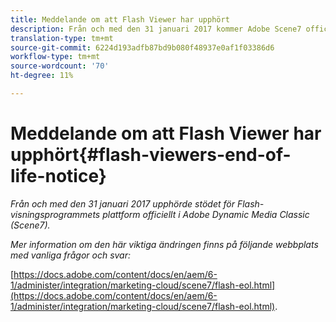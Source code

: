 ```yaml
---
title: Meddelande om att Flash Viewer har upphört
description: Från och med den 31 januari 2017 kommer Adobe Scene7 officiellt att ha stöd för Flash-visningsprogrammets plattform.
translation-type: tm+mt
source-git-commit: 6224d193adfb87bd9b080f48937e0af1f03386d6
workflow-type: tm+mt
source-wordcount: '70'
ht-degree: 11%

---
```



# Meddelande om att Flash Viewer har upphört{#flash-viewers-end-of-life-notice}

*Från och med den 31 januari 2017 upphörde stödet för Flash-visningsprogrammets plattform officiellt i Adobe Dynamic Media Classic (Scene7).*

*Mer information om den här viktiga ändringen finns på följande webbplats med vanliga frågor och svar:*

[https://docs.adobe.com/content/docs/en/aem/6-1/administer/integration/marketing-cloud/scene7/flash-eol.html](https://docs.adobe.com/content/docs/en/aem/6-1/administer/integration/marketing-cloud/scene7/flash-eol.html).
